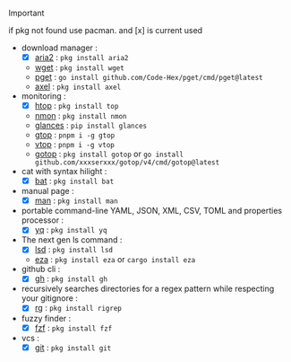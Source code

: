 > [!IMPORTANT]
> if pkg not found use pacman. and [x] is current used
- download manager :
  - [x] [aria2](https://aria2.github.io/) : `pkg install aria2`
  - [wget](https://www.gnu.org/software/wget/) : `pkg install wget`
  - [pget](https://github.com/Code-Hex/pget) : `go install github.com/Code-Hex/pget/cmd/pget@latest`
  - [axel](https://github.com/axel-download-accelerator/axel) : `pkg install axel`
- monitoring :
  - [x] [htop](https://htop.dev/) : `pkg install top`
  - [nmon](https://nmon.sourceforge.io/pmwiki.php) : `pkg install nmon`
  - [glances](https://nicolargo.github.io/glances) : `pip install glances`
  - [gtop](https://github.com/aksakalli/gtop) : `pnpm i -g gtop`
  - [vtop](https://github.com/MrRio/vtop) : `pnpm i -g vtop`
  - [gotop](https://github.com/xxxserxxx/gotop) : `pkg install gotop` or `go install github.com/xxxserxxx/gotop/v4/cmd/gotop@latest`
- cat with syntax hilight :
  - [x] [bat](https://github.com/sharkdp/bat) : `pkg install bat`
- manual page :
  - [x] [man](https://gitlab.com/man-db/man-db) : `pkg install man`
- portable command-line YAML, JSON, XML, CSV, TOML and properties processor :
  - [x] [yq](https://github.com/mikefarah/yq) : `pkg install yq`
- The next gen ls command :
  - [x] [lsd](https://github.com/lsd-rs/lsd) : `pkg install lsd`
  - [eza](https://github.com/eza-community/eza) : `pkg install eza` or `cargo install eza`
- github cli :
  - [x] [gh](https://cli.github.com/) : `pkg install gh`
- recursively searches directories for a regex pattern while respecting your gitignore :
  - [x] [rg](https://github.com/BurntSushi/ripgrep) : `pkg install rigrep`
- fuzzy finder :
  - [x] [fzf](https://github.com/junegunn/fzf) : `pkg install fzf`
- vcs :
  - [x] [git](https://git-scm.com/doc) : `pkg install git`